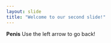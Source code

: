 ```yaml
---
layout: slide
title: "Welcome to our second slide!"
---
```

**Penis**
Use the left arrow to go back!
